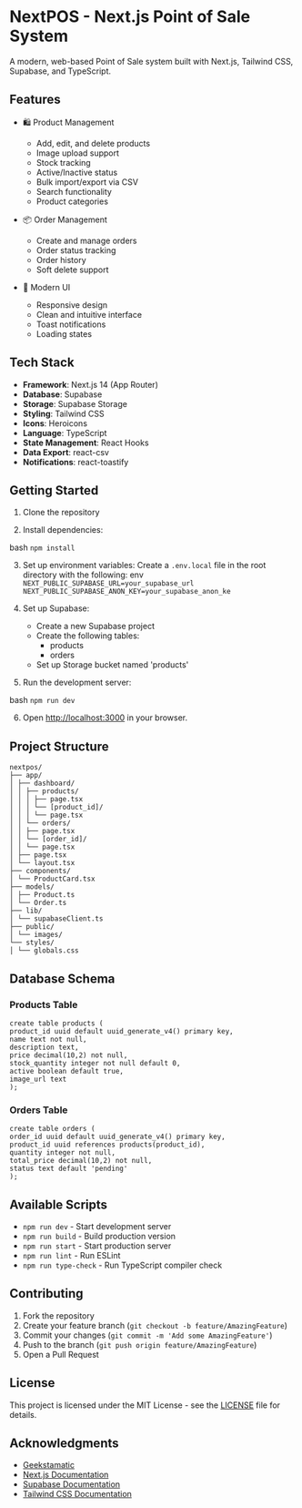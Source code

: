 # NextPOS - Next.js Point of Sale System

A modern, web-based Point of Sale system built with Next.js, Tailwind CSS, Supabase, and TypeScript.

## Features

- 🛍️ Product Management
  - Add, edit, and delete products
  - Image upload support
  - Stock tracking
  - Active/Inactive status
  - Bulk import/export via CSV
  - Search functionality
  - Product categories

- 📦 Order Management
  - Create and manage orders
  - Order status tracking
  - Order history
  - Soft delete support

- 🎨 Modern UI
  - Responsive design
  - Clean and intuitive interface
  - Toast notifications
  - Loading states

## Tech Stack

- **Framework**: Next.js 14 (App Router)
- **Database**: Supabase
- **Storage**: Supabase Storage
- **Styling**: Tailwind CSS
- **Icons**: Heroicons
- **Language**: TypeScript
- **State Management**: React Hooks
- **Data Export**: react-csv
- **Notifications**: react-toastify

## Getting Started

1. Clone the repository

2. Install dependencies:

bash
`npm install`


3. Set up environment variables:
Create a `.env.local` file in the root directory with the following:
env
`NEXT_PUBLIC_SUPABASE_URL=your_supabase_url
NEXT_PUBLIC_SUPABASE_ANON_KEY=your_supabase_anon_ke`


4. Set up Supabase:
   - Create a new Supabase project
   - Create the following tables:
     - products
     - orders
   - Set up Storage bucket named 'products'

5. Run the development server:

bash
`npm run dev`


6. Open [http://localhost:3000](http://localhost:3000) in your browser.

## Project Structure
```
nextpos/
├── app/
│ ├── dashboard/
│ │ ├── products/
│ │ │ ├── page.tsx
│ │ │ └── [product_id]/
│ │ │ └── page.tsx
│ │ └── orders/
│ │ ├── page.tsx
│ │ └── [order_id]/
│ │ └── page.tsx
│ ├── page.tsx
│ └── layout.tsx
├── components/
│ └── ProductCard.tsx
├── models/
│ ├── Product.ts
│ └── Order.ts
├── lib/
│ └── supabaseClient.ts
├── public/
│ └── images/
└── styles/
│ └── globals.css
```
## Database Schema

### Products Table
```
create table products (
product_id uuid default uuid_generate_v4() primary key,
name text not null,
description text,
price decimal(10,2) not null,
stock_quantity integer not null default 0,
active boolean default true,
image_url text
);
```

### Orders Table
```
create table orders (
order_id uuid default uuid_generate_v4() primary key,
product_id uuid references products(product_id),
quantity integer not null,
total_price decimal(10,2) not null,
status text default 'pending'
);
```


## Available Scripts

- `npm run dev` - Start development server
- `npm run build` - Build production version
- `npm run start` - Start production server
- `npm run lint` - Run ESLint
- `npm run type-check` - Run TypeScript compiler check

## Contributing

1. Fork the repository
2. Create your feature branch (`git checkout -b feature/AmazingFeature`)
3. Commit your changes (`git commit -m 'Add some AmazingFeature'`)
4. Push to the branch (`git push origin feature/AmazingFeature`)
5. Open a Pull Request

## License

This project is licensed under the MIT License - see the [LICENSE](LICENSE) file for details.

## Acknowledgments

- [Geekstamatic](https://geekstamatic.com)
- [Next.js Documentation](https://nextjs.org/docs)
- [Supabase Documentation](https://supabase.io/docs)
- [Tailwind CSS Documentation](https://tailwindcss.com/docs)

